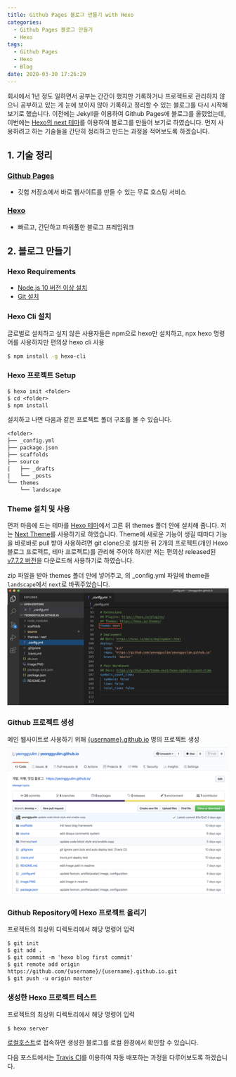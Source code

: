 ```yaml
---
title: Github Pages 블로그 만들기 with Hexo
categories:
  - Github Pages 블로그 만들기
  - Hexo
tags:
  - Github Pages
  - Hexo
  - Blog
date: 2020-03-30 17:26:29
---
```

회사에서 1년 정도 일하면서 공부는 간간이 했지만 기록하거나 프로젝트로 관리하지 않으니 공부하고 있는 게 눈에 보이지 않아 기록하고 정리할 수 있는 블로그를 다시 시작해보기로 했습니다. 이전에는 Jekyll을 이용하여 Github Pages에 블로그를 올렸었는데, 이번에는 [Hexo의 next 테마](https://theme-next.org/)를 이용하여 블로그를 만들어 보기로 하였습니다. 먼저 사용하려고 하는 기술들을 간단히 정리하고 만드는 과정을 적어보도록 하겠습니다.

## 1. 기술 정리

### [Github Pages](https://pages.github.com/)
- 깃헙 저장소에서 바로 웹사이트를 만들 수 있는 무료 호스팅 서비스

### [Hexo](https://hexo.io/)
- 빠르고, 간단하고 파워풀한 블로그 프레임워크

## 2. 블로그 만들기

<!-- more -->

### Hexo Requirements
- [Node.js 10 버전 이상 설치](https://nodejs.org/en/)
- [Git 설치](https://git-scm.com/)

### Hexo Cli 설치
글로벌로 설치하고 싶지 않은 사용자들은 npm으로 hexo만 설치하고, npx hexo 명령어를 사용하지만 편의상 hexo cli 사용
```bash
$ npm install -g hexo-cli
```

### Hexo 프로젝트 Setup
```
$ hexo init <folder>
$ cd <folder>
$ npm install
```
설치하고 나면 다음과 같은 프로젝트 폴더 구조를 볼 수 있습니다.
```
<folder>
├── _config.yml
├── package.json
├── scaffolds
├── source
|   ├── _drafts
|   └── _posts
└── themes
    └── landscape
```

### Theme 설치 및 사용
먼저 마음에 드는 테마를 [Hexo 테마](https://hexo.io/themes/)에서 고른 뒤 themes 폴더 안에 설치해 줍니다. 저는 [Next Theme](https://theme-next.org/)를 사용하기로 하였습니다. Theme에 새로운 기능이 생길 때마다 기능을 바로바로 pull 받아 사용하려면 git clone으로 설치한 뒤 2개의 프로젝트(개인 Hexo 블로그 프로젝트, 테마 프로젝트)를 관리해 주어야 하지만 저는 편의상 released된 [v7.7.2 버전](https://github.com/theme-next/hexo-theme-next/releases/tag/v7.7.2)을 다운로드해 사용하기로 하였습니다.

zip 파일을 받아 themes 폴더 안에 넣어주고, <folder>의 _config.yml 파일에 theme을 `landscape`에서 `next`로 바꿔주었습니다.
![config_theme](/images/github-pages-blog/hexo/config_theme.png)

### Github 프로젝트 생성
메인 웹사이트로 사용하기 위해 [{username}.github.io](https://github.com/yeonggyulim/yeonggyulim.github.io) 명의 프로젝트 생성
![github_project_init](/images/github-pages-blog/hexo/github_project_init.png)

### Github Repository에 Hexo 프로젝트 올리기
프로젝트의 최상위 디렉토리에서 해당 명령어 입력
```
$ git init
$ git add .
$ git commit -m 'hexo blog first commit'
$ git remote add origin https://github.com/{username}/{username}.github.io.git
$ git push -u origin master
```

### 생성한 Hexo 프로젝트 테스트
프로젝트의 최상위 디렉토리에서 해당 명령어 입력
```
$ hexo server
```
[로컬호스트](http://localhost:4000/)로 접속하면 생성한 블로그를 로컬 환경에서 확인할 수 있습니다.

다음 포스트에서는 [Travis CI](https://travis-ci.com/)를 이용하여 자동 배포하는 과정을 다루어보도록 하겠습니다.